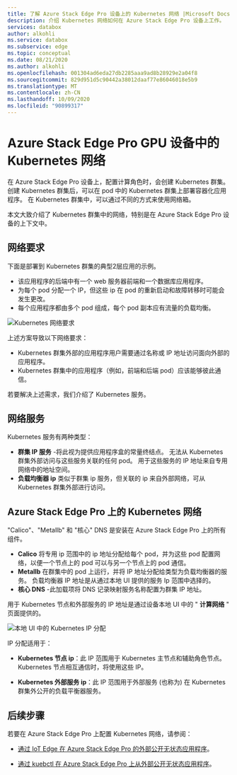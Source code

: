 ```yaml
---
title: 了解 Azure Stack Edge Pro 设备上的 Kubernetes 网络 |Microsoft Docs
description: 介绍 Kubernetes 网络如何在 Azure Stack Edge Pro 设备上工作。
services: databox
author: alkohli
ms.service: databox
ms.subservice: edge
ms.topic: conceptual
ms.date: 08/21/2020
ms.author: alkohli
ms.openlocfilehash: 001304ad6eda27db2285aaa9ad8b28929e2a04f8
ms.sourcegitcommit: 829d951d5c90442a38012daaf77e86046018e5b9
ms.translationtype: MT
ms.contentlocale: zh-CN
ms.lasthandoff: 10/09/2020
ms.locfileid: "90899317"
---
```

# <a name="kubernetes-networking-in-your-azure-stack-edge-pro-gpu-device"></a>Azure Stack Edge Pro GPU 设备中的 Kubernetes 网络

在 Azure Stack Edge Pro 设备上，配置计算角色时，会创建 Kubernetes 群集。 创建 Kubernetes 群集后，可以在 pod 中的 Kubernetes 群集上部署容器化应用程序。 在 Kubernetes 群集中，可以通过不同的方式来使用网络箱。 

本文大致介绍了 Kubernetes 群集中的网络，特别是在 Azure Stack Edge Pro 设备的上下文中。 

## <a name="networking-requirements"></a>网络要求

下面是部署到 Kubernetes 群集的典型2层应用的示例。

- 该应用程序的后端中有一个 web 服务器前端和一个数据库应用程序。 
- 为每个 pod 分配一个 IP，但这些 ip 在 pod 的重新启动和故障转移时可能会发生更改。 
- 每个应用程序都由多个 pod 组成，每个 pod 副本应有流量的负载均衡。 

![Kubernetes 网络要求](./media/azure-stack-edge-gpu-kubernetes-networking/kubernetes-networking-1.png)

上述方案导致以下网络要求：

 - Kubernetes 群集外部的应用程序用户需要通过名称或 IP 地址访问面向外部的应用程序。 
 - Kubernetes 群集中的应用程序（例如，前端和后端 pod）应该能够彼此通信。

若要解决上述需求，我们介绍了 Kubernetes 服务。 


## <a name="networking-services"></a>网络服务

Kubernetes 服务有两种类型： 

- **群集 IP 服务** -将此视为提供应用程序盒的常量终结点。 无法从 Kubernetes 群集外部访问与这些服务关联的任何 pod。 用于这些服务的 IP 地址来自专用网络中的地址空间。 
- **负载均衡器 ip** 类似于群集 ip 服务，但关联的 ip 来自外部网络，可从 Kubernetes 群集外部进行访问。


<!--## Networking example for an app


![Kubernetes networking example](./media/azure-stack-edge-gpu-kubernetes-networking/kubernetes-networking-2.png)

Each of these applications pods has a label associated with it. For example, the web server application pods have a label `app = WS` and the service has a label selector which the same as `app = WS`. Whenever a service of type load balancer or cluster IP is created, there is a control loop that runs in the master and publishes an endpoint corresponding to this service. This service uses a combination of labels and label selectors to discover the pods associated with this service. As a pod gets created, the new endpoint for the pod is added to the endpoint mapping. Whenever a pod is deleted, it gets deleted from the endpoint mapping. Using this endpoint controller, the service has a most up-to-date view of the pods that make up this application.

For discovery of applications within the cluster, Kubernetes cluster has an inbuilt DNS server pod. This is a cluster DNS that resolves service names to cluster IP. Anytime a cluster IP service is created, a DNS record is added to the DNS server that maps the name of the service to the cluster internal IP. That is how the applications within the cluster can discover each other. For load balancing, there is also the `kube-proxy`. This runs on every node and captures the traffic that comes in through the cluster IP and then distributes the traffic across the pods. 

When an application or the end user would first use the IP address associated with the service of type load balancer to discover the service. Then it would use the label select `app = WS` to discover the pods associated with the application. The `kube-proxy` component would then distribute the traffic and ensure that it hits one of the web server application pods. If the web server app wanted to talk to the database app, then it would simply use the name of the service and using the name and the DNS server pod, resolve the name to an IP address. Again using labels and label selector, it would discover the pods associated with the database application. The `kube-proxy` would then distribute the traffic across each of the database app nodes.-->


## <a name="kubernetes-networking-on-azure-stack-edge-pro"></a>Azure Stack Edge Pro 上的 Kubernetes 网络

"Calico"、"Metallb" 和 "核心" DNS 是安装在 Azure Stack Edge Pro 上的所有组件。 

- **Calico** 将专用 ip 范围中的 ip 地址分配给每个 pod，并为这些 pod 配置网络，以便一个节点上的 pod 可以与另一个节点上的 pod 通信。 
- **Metallb** 在群集中的 pod 上运行，并将 IP 地址分配给类型为负载均衡器的服务。 负载均衡器 IP 地址是从通过本地 UI 提供的服务 Ip 范围中选择的。 
- **核心 DNS** -此加载项将 DNS 记录映射服务名称配置为群集 IP 地址。

用于 Kubernetes 节点和外部服务的 IP 地址是通过设备本地 UI 中的 " **计算网络** " 页面提供的。

![本地 UI 中的 Kubernetes IP 分配](./media/azure-stack-edge-gpu-kubernetes-networking/kubernetes-ip-assignment-local-ui-1.png)

IP 分配适用于：

- **Kubernetes 节点 ip**：此 IP 范围用于 Kubernetes 主节点和辅助角色节点。 Kubernetes 节点相互通信时，将使用这些 IP。

- **Kubernetes 外部服务 ip**：此 IP 范围用于外部服务 (也称为) 在 Kubernetes 群集外公开的负载平衡器服务。  


## <a name="next-steps"></a>后续步骤

若要在 Azure Stack Edge Pro 上配置 Kubernetes 网络，请参阅：

- [通过 IoT Edge 在 Azure Stack Edge Pro 的外部公开无状态应用程序](azure-stack-edge-gpu-deploy-stateless-application-iot-edge-module.md)。

- [通过 kuebctl 在 Azure Stack Edge Pro 上从外部公开无状态应用程序](azure-stack-edge-j-series-deploy-stateless-application-kubernetes.md)。
